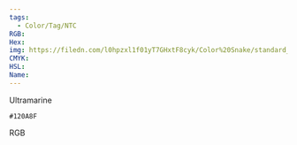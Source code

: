 ```yaml
---
tags:
  - Color/Tag/NTC
RGB:
Hex:
img: https://filedn.com/l0hpzxl1f01yT7GHxtF8cyk/Color%20Snake/standard_csv_to_svg//120A8F.svg
CMYK:
HSL:
Name:
---
```

Ultramarine
```palette
#120A8F
```
RGB
